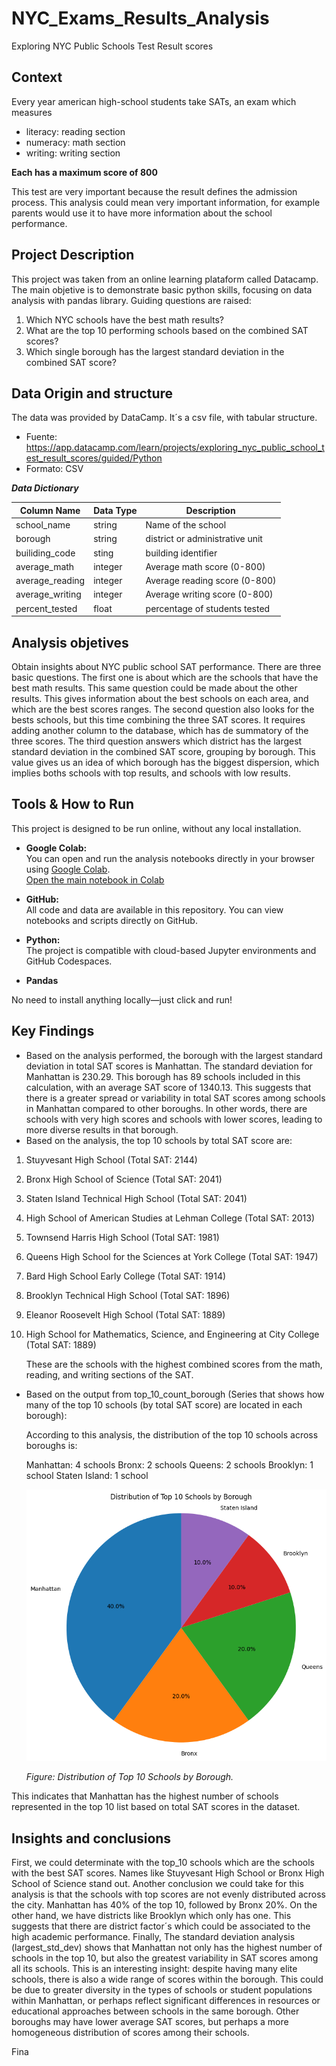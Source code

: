 # NYC_Exams_Results_Analysis
Exploring NYC Public Schools Test Result scores

## Context
Every year american high-school students take SATs, an exam which measures
  - literacy: reading section
  - numeracy: math section
  - writing: writing section

**Each has a maximum score of 800**

This test are very important because the result defines the admission process. This analysis could mean very important information, for example parents would use it to have more information about the school performance. 

## Project Description
This project was taken from an online learning plataform called Datacamp. The main objetive is to demonstrate basic python skills, focusing on data analysis with pandas library.
Guiding questions are raised:
1. Which NYC schools have the best math results?
2. What are the top 10 performing schools based on the combined SAT scores?
3. Which single borough has the largest standard deviation in the combined SAT score?

## Data Origin and structure
The data was provided by DataCamp. It´s a csv file, with tabular structure. 

- Fuente: https://app.datacamp.com/learn/projects/exploring_nyc_public_school_test_result_scores/guided/Python
- Formato: CSV
 
 **_*Data Dictionary*_**

| Column Name                     | Data Type | Description                         |
|---------------------------------|-----------|-------------------------------------|
| school_name                     | string    | Name of the school                  |
| borough                         | string    | district or administrative unit     |
| builiding_code                  | sting     | building identifier                 |
| average_math                    | integer   | Average math score (0-800)          |
| average_reading                 | integer   | Average reading score (0-800)       |
| average_writing                 | integer   | Average writing score (0-800)       |
| percent_tested                  | float     | percentage of students tested       |

## Analysis objetives
Obtain insights about NYC public school SAT performance. There are three basic questions. The first one is about which are the schools that have the best math results. This same question could be made about the other results. This gives information about the best schools on each area, and which are the best scores ranges. The second question also looks for the bests schools, but this time combining the three SAT scores. It requires adding another column to the database, which has de summatory of the three scores. The third question answers which district has the largest standard deviation in the combined SAT score, grouping by borough. This value gives us an idea of which borough has the biggest dispersion, which implies boths schools with top results, and schools with low results.  


## Tools & How to Run

This project is designed to be run online, without any local installation.

- **Google Colab:**  
  You can open and run the analysis notebooks directly in your browser using [Google Colab](https://colab.research.google.com/).  
  [Open the main notebook in Colab](link-to-your-colab-notebook)

- **GitHub:**  
  All code and data are available in this repository. You can view notebooks and scripts directly on GitHub.

- **Python:**  
  The project is compatible with cloud-based Jupyter environments and GitHub Codespaces.

- **Pandas**

No need to install anything locally—just click and run!

## Key Findings

- Based on the analysis performed, the borough with the largest standard deviation in total SAT scores is Manhattan. The standard deviation for Manhattan is 230.29. This borough has 89 schools included in this calculation, with an average SAT score of 1340.13. This suggests that there is a greater spread or variability in total SAT scores among schools in Manhattan compared to other boroughs. In other words, there are schools with very high scores and schools with lower scores, leading to more diverse results in that borough.
- Based on the analysis, the top 10 schools by total SAT score are:

1. Stuyvesant High School (Total SAT: 2144)
2. Bronx High School of Science (Total SAT: 2041)
3. Staten Island Technical High School (Total SAT: 2041)
4. High School of American Studies at Lehman College (Total SAT: 2013)
5. Townsend Harris High School (Total SAT: 1981)
6. Queens High School for the Sciences at York College (Total SAT: 1947)
7. Bard High School Early College (Total SAT: 1914)
8. Brooklyn Technical High School (Total SAT: 1896)
9. Eleanor Roosevelt High School (Total SAT: 1889)
10. High School for Mathematics, Science, and Engineering at City College (Total SAT: 1889)

    These are the schools with the highest combined scores from the math, reading, and writing sections of the SAT.
 
- Based on the output from top_10_count_borough (Series that shows how many of the top 10 schools (by total SAT score) are located in each borough):

  According to this analysis, the distribution of the top 10 schools across boroughs is:

  Manhattan: 4 schools
  Bronx: 2 schools
  Queens: 2 schools
  Brooklyn: 1 school
  Staten Island: 1 school

  ![Pie Chart: Distribution of Top 10 Schools by Borough](pie_chart.png)

  *Figure: Distribution of Top 10 Schools by Borough.*
  
This indicates that Manhattan has the highest number of schools represented in the top 10 list based on total SAT scores in the dataset.

## Insights and conclusions
First, we could determinate with the top_10 schools which are the schools with the best SAT scores. Names like Stuyvesant High School or Bronx High School of Science stand out. Another conclusion we could take for this analysis is that the schools with top scores are not evenly distributed across the city. Manhattan has 40% of the top 10, followed by Bronx 20%. On the other hand, we have districts like Brooklyn which only has one. This suggests that there are district factor´s which could be associated to the high academic performance. Finally, The standard deviation analysis (largest_std_dev) shows that Manhattan not only has the highest number of schools in the top 10, but also the greatest variability in SAT scores among all its schools. This is an interesting insight: despite having many elite schools, there is also a wide range of scores within the borough. This could be due to greater diversity in the types of schools or student populations within Manhattan, or perhaps reflect significant differences in resources or educational approaches between schools in the same borough. Other boroughs may have lower average SAT scores, but perhaps a more homogeneous distribution of scores among their schools.




Fina
